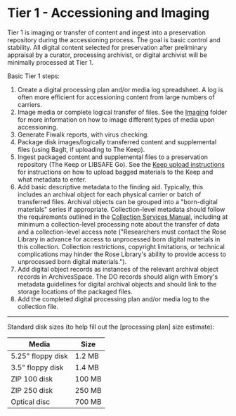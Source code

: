 # Tier 1 - Accessioning and Imaging

Tier 1 is imaging or transfer of content and ingest into a preservation repository during the accessioning process. The goal is basic control and stability. All digital content selected for preservation after preliminary appraisal by a curator, processing archivist, or digital archivist will be minimally processed at Tier 1.

Basic Tier 1 steps:
1. Create a digital processing plan and/or media log spreadsheet. A log is often more efficient for accessioning content from large numbers of carriers.
2. Image media or complete logical transfer of files. See the [Imaging](https://github.com/rose-collectionservices/digital-archives/tree/master/Imaging%20Instructions) folder for more information on how to image different types of media upon accessioning.
3. Generate Fiwalk reports, with virus checking.
4. Package disk images/logically transferred content and supplemental files (using BagIt, if uploading to The Keep).
5. Ingest packaged content and supplemental files to a preservation repository (The Keep or LIBSAFE Go). See the [Keep upload instructions](https://github.com/rose-collectionservices/digital-archives/blob/master/Tier%201/Keep_Ingest.md) for instructions on how to upload bagged materials to the Keep and what metadata to enter.
6. Add basic descriptive metadata to the finding aid. Typically, this includes an archival object for each physical carrier or batch of transferred files. Archival objects can be grouped into a "born-digital materials" series if appropriate. Collection-level metadata should follow the requirements outlined in the [Collection Services Manual](https://github.com/rose-collectionservices/collection-services-manual/tree/master/05-DESCRIPTION), including at minimum a collection-level processing note about the transfer of data and a collection-level access note ("Researchers must contact the Rose Library in advance for access to unprocessed born digital materials in this collection. Collection restrictions, copyright limitations, or technical complications may hinder the Rose Library's ability to provide access to unprocessed born digital materials.").
7. Add digital object records as instances of the relevant archival object records in ArchivesSpace. The DO records should align with Emory's metadata guidelines for digital archival objects and should link to the storage locations of the packaged files.
8. Add the completed digital processing plan and/or media log to the collection file.

---

Standard disk sizes (to help fill out the [processing plan] size estimate):

| Media               | Size    |
|---------------------|---------|
| 5.25" floppy disk   | 1.2 MB  |
| 3.5" floppy disk    | 1.4 MB  |
| ZIP 100 disk        | 100 MB  |
| ZIP 250 disk        | 250 MB  |
| Optical disc        | 700 MB  |
